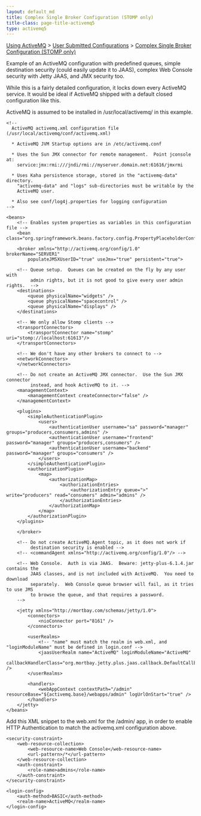 ```yaml
---
layout: default_md
title: Complex Single Broker Configuration (STOMP only) 
title-class: page-title-activemq5
type: activemq5
---
```


[Using ActiveMQ](using-activemq) > [User Submitted Configurations](user-submitted-configurations) > [Complex Single Broker Configuration (STOMP only)](complex-single-broker-configuration-stomp-only)


Example of an ActiveMQ configuration with predefined queues, simple destination security (could easily update it to JAAS), complex Web Console security with Jetty JAAS, and JMX security too.

While this is a fairly detailed configuration, it locks down every ActiveMQ service. It would be ideal if ActiveMQ shipped with a default closed configuration like this.

ActiveMQ is assumed to be installed in /usr/local/activemq/ in this example.
```
<!--
  ActiveMQ activemq.xml configuration file (/usr/local/activemq/conf/activemq.xml)

  * ActiveMQ JVM Startup options are in /etc/activemq.conf

  * Uses the Sun JMX connector for remote management.  Point jconsole at:
    service:jmx:rmi:///jndi/rmi://myserver.domain.net:61616/jmxrmi

  * Uses Kaha persistence storage, stored in the "activemq-data" directory.
    "activemq-data" and "logs" sub-directories must be writable by the
    ActiveMQ user.

  * Also see conf/log4j.properties for logging configuration
-->

<beans>
    <!-- Enables system properties as variables in this configuration file -->
    <bean class="org.springframework.beans.factory.config.PropertyPlaceholderConfigurer"/>

    <broker xmlns="http://activemq.org/config/1.0" brokerName="SERVER1"
        populateJMSXUserID="true" useJmx="true" persistent="true">

    <!-- Queue setup.  Queues can be created on the fly by any user with
         admin rights, but it is not good to give every user admin rights.  -->
    <destinations>
        <queue physicalName="widgets" />
        <queue physicalName="spacecontrol" />
        <queue physicalName="displays" />
    </destinations>

    <!-- We only allow Stomp clients -->
    <transportConnectors>
        <transportConnector name="stomp" uri="stomp://localhost:61613"/>
    </transportConnectors>

    <!-- We don't have any other brokers to connect to -->
    <networkConnectors>
    </networkConnectors>

    <!-- Do not create an ActiveMQ JMX connector.  Use the Sun JMX connector
         instead, and hook ActiveMQ to it. -->
    <managementContext>
        <managementContext createConnector="false" />
    </managementContext>

    <plugins>
        <simpleAuthenticationPlugin>
            <users>
                <authenticationUser username="sa" password="manager" groups="producers,consumers,admins" />
                <authenticationUser username="frontend" password="manager" groups="producers,consumers" />
                <authenticationUser username="backend" password="manager" groups="consumers" />
            </users>
        </simpleAuthenticationPlugin>
        <authorizationPlugin>
            <map>
                <authorizationMap>
                    <authorizationEntries>
                        <authorizationEntry queue=">" write="producers" read="consumers" admin="admins" />
                    </authorizationEntries>
                </authorizationMap>
            </map>
        </authorizationPlugin>
    </plugins>

    </broker>

    <!-- Do not create ActiveMQ.Agent topic, as it does not work if
         destination security is enabled -->
    <!-- <commandAgent xmlns="http://activemq.org/config/1.0"/> -->

    <!-- Web Console.  Auth is via JAAS.  Beware: jetty-plus-6.1.4.jar contains the
         JAAS classes, and is not included with ActiveMQ.  You need to download
         separately.  Web Console queue browser will fail, as it tries to use JMS
         to browse the queue, and that requires a password.
    -->

    <jetty xmlns="http://mortbay.com/schemas/jetty/1.0">
        <connectors>
            <nioConnector port="8161" />
        </connectors>

        <userRealms>
            <!-- "name" must match the realm in web.xml, and "loginModuleName" must be defined in login.conf -->
            <jaasUserRealm name="ActiveMQ" loginModuleName="ActiveMQ"
                    callbackHandlerClass="org.mortbay.jetty.plus.jaas.callback.DefaultCallbackHandler" />
        </userRealms>

        <handlers>
            <webAppContext contextPath="/admin" resourceBase="${activemq.base}/webapps/admin" logUrlOnStart="true" />
        </handlers>
    </jetty>
</beans>
```
Add this XML snippet to the web.xml for the /admin/ app, in order to enable HTTP Authentication to match the activemq.xml configuration above.
```
<security-constraint>
    <web-resource-collection>
        <web-resource-name>Web Console</web-resource-name>
        <url-pattern>/*</url-pattern>
    </web-resource-collection>
    <auth-constraint>
        <role-name>admins</role-name>
    </auth-constraint>
</security-constraint>

<login-config>
    <auth-method>BASIC</auth-method>
    <realm-name>ActiveMQ</realm-name>
</login-config>
```
